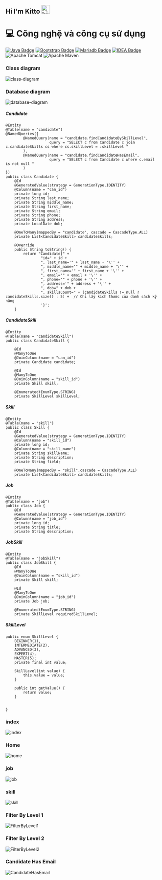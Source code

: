 ## Hi I'm Kitto <img src="https://user-images.githubusercontent.com/1303154/88677602-1635ba80-d120-11ea-84d8-d263ba5fc3c0.gif" width="28px" height="28px" alt="hi">

# 💻 Công nghệ và công cụ sử dụng
[![Java Badge](https://img.shields.io/badge/Java-ED8B00?style=for-the-badge&logo=openjdk&logoColor=white)](#) [![Bootstrap Badge](https://img.shields.io/badge/Bootstrap-563D7C?style=for-the-badge&logo=bootstrap&logoColor=white)](#) [![Mariadb Badge](https://img.shields.io/badge/MariaDB-003545?style=for-the-badge&logo=mariadb&logoColor=white)](#) [![IDEA Badge](https://img.shields.io/badge/IntelliJ_IDEA-000000.svg?style=for-the-badge&logo=intellij-idea&logoColor=white)](#) ![Apache Tomcat](https://img.shields.io/badge/apache%20tomcat-%23F8DC75.svg?style=for-the-badge&logo=apache-tomcat&logoColor=black)
![Apache Maven](https://img.shields.io/badge/Apache%20Maven-C71A36?style=for-the-badge&logo=Apache%20Maven&logoColor=white)

### Class diagram
![class-diagram](https://github.com/user-attachments/assets/26701fa9-0131-4d76-a8e3-c67a1a09a74f)

### Database diagram
![database-diagram](https://github.com/user-attachments/assets/fd84e85a-f578-4f11-9b96-788975d47b1f)

##### Candidate
```
@Entity
@Table(name = "candidate")
@NamedQueries({
        @NamedQuery(name = "candidate.findCandidateBySkillLevel",
                    query = "SELECT c from Candidate c join c.candidateSkills cs where cs.skillLevel = :skillLevel "
        ),
        @NamedQuery(name = "candidate.findCandidateHasEmail",
                    query = "SELECT c from Candidate c where c.email is not null "
        )
})
public class Candidate {
    @Id
    @GeneratedValue(strategy = GenerationType.IDENTITY)
    @Column(name = "can_id")
    private long id;
    private String last_name;
    private String middle_name;
    private String first_name;
    private String email;
    private String phone;
    private String address;
    private LocalDate dob;

    @OneToMany(mappedBy = "candidate", cascade = CascadeType.ALL)
    private List<CandidateSkill> candidateSkills;

    @Override
    public String toString() {
        return "Candidate{" +
                "id=" + id +
                ", last_name='" + last_name + '\'' +
                ", middle_name='" + middle_name + '\'' +
                ", first_name='" + first_name + '\'' +
                ", email='" + email + '\'' +
                ", phone='" + phone + '\'' +
                ", address='" + address + '\'' +
                ", dob=" + dob +
                ", skillsCount=" + (candidateSkills != null ? candidateSkills.size() : 5) +  // Chỉ lấy kích thước của danh sách kỹ năng
                '}';
    }
```
##### CandidateSkill
```
@Entity
@Table(name = "candidateSkill")
public class CandidateSkill {

    @Id
    @ManyToOne
    @JoinColumn(name = "can_id")
    private Candidate candidate;

    @Id
    @ManyToOne
    @JoinColumn(name = "skill_id")
    private Skill skill;

    @Enumerated(EnumType.STRING)
    private SkillLevel skillLevel;
```
##### Skill
```
@Entity
@Table(name = "skill")
public class Skill {
    @Id
    @GeneratedValue(strategy = GenerationType.IDENTITY)
    @Column(name = "skill_id")
    private long id;
    @Column(name = "skill_name")
    private String skillName;
    private String description;
    private String field;

    @OneToMany(mappedBy = "skill",cascade = CascadeType.ALL)
    private List<CandidateSkill> candidateSkills;
```
##### Job
```
@Entity
@Table(name = "job")
public class Job {
    @Id
    @GeneratedValue(strategy = GenerationType.IDENTITY)
    @Column(name = "job_id")
    private long id;
    private String title;
    private String description;
```
##### JobSkill
```
@Entity
@Table(name = "jobSkill")
public class JobSkill {
    @Id
    @ManyToOne
    @JoinColumn(name = "skill_id")
    private Skill skill;

    @Id
    @ManyToOne
    @JoinColumn(name = "job_id")
    private Job job;

    @Enumerated(EnumType.STRING)
    private SkillLevel requiredSkillLevel;
```
##### SkillLevel
```
public enum SkillLevel {
    BEGINNER(1),
    INTERMEDIATE(2),
    ADVANCED(3),
    EXPERT(4),
    MASTER(5);
    private final int value;

    SkillLevel(int value) {
        this.value = value;
    }

    public int getValue() {
        return value;
    }


}
```
### index
![index](https://github.com/user-attachments/assets/5cdfbebe-4776-412b-ae75-621c001d8331)

### Home
![home](https://github.com/user-attachments/assets/ec5c2835-3eff-43f7-84db-537dec6853d6)

### job
![job](https://github.com/user-attachments/assets/87a35460-fae9-4b59-a262-6af00c1f4f05)

### skill
![skill](https://github.com/user-attachments/assets/62ca5adc-544b-4659-95dc-82584dce44db)

### Filter By Level 1
![FilterByLevel1](https://github.com/user-attachments/assets/b77da3ef-4083-47a1-a396-4268c15e875e)

### Filter By Level 2
![FilterByLevel2](https://github.com/user-attachments/assets/a6e328cb-b01e-4684-8982-ad0180678694)

### Candidate Has Email
![CandidateHasEmail](https://github.com/user-attachments/assets/0ecb7b60-1049-4e9f-98cc-f40bbdd7f4ad)





